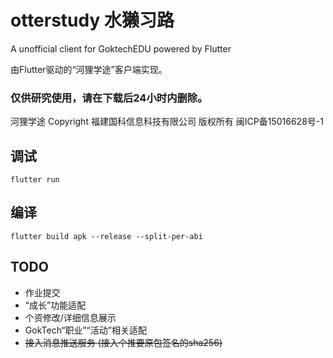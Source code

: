 # otterstudy 水獭习路

A unofficial client for GoktechEDU powered by Flutter

由Flutter驱动的“河狸学途”客户端实现。

### 仅供研究使用，请在下载后24小时内删除。
河狸学途 Copyright 福建国科信息科技有限公司 版权所有 闽ICP备15016628号-1

## 调试

```shell
flutter run
```

## 编译

```shell
flutter build apk --release --split-per-abi
```

## TODO

- 作业提交
- “成长”功能适配
- 个资修改/详细信息展示
- GokTech“职业”“活动”相关适配
- ~~接入消息推送服务 (接入个推要原包签名的sha256)~~
